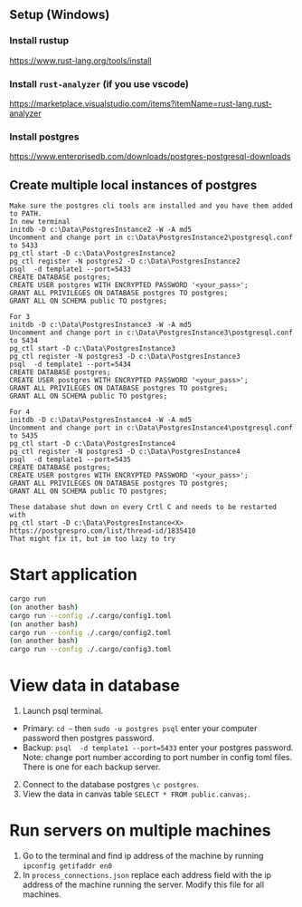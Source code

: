 ## Setup (Windows)

### Install rustup
https://www.rust-lang.org/tools/install

### Install `rust-analyzer` (if you use vscode)
https://marketplace.visualstudio.com/items?itemName=rust-lang.rust-analyzer

### Install postgres
https://www.enterprisedb.com/downloads/postgres-postgresql-downloads

## Create multiple local instances of postgres
```
Make sure the postgres cli tools are installed and you have them added to PATH.
In new terminal
initdb -D c:\Data\PostgresInstance2 -W -A md5
Uncomment and change port in c:\Data\PostgresInstance2\postgresql.conf to 5433
pg_ctl start -D c:\Data\PostgresInstance2
pg_ctl register -N postgres2 -D c:\Data\PostgresInstance2
psql  -d template1 --port=5433
CREATE DATABASE postgres;
CREATE USER postgres WITH ENCRYPTED PASSWORD '<your_pass>';
GRANT ALL PRIVILEGES ON DATABASE postgres TO postgres;
GRANT ALL ON SCHEMA public TO postgres;

For 3
initdb -D c:\Data\PostgresInstance3 -W -A md5
Uncomment and change port in c:\Data\PostgresInstance3\postgresql.conf to 5434
pg_ctl start -D c:\Data\PostgresInstance3
pg_ctl register -N postgres3 -D c:\Data\PostgresInstance3
psql  -d template1 --port=5434
CREATE DATABASE postgres;
CREATE USER postgres WITH ENCRYPTED PASSWORD '<your_pass>';
GRANT ALL PRIVILEGES ON DATABASE postgres TO postgres;
GRANT ALL ON SCHEMA public TO postgres;

For 4
initdb -D c:\Data\PostgresInstance4 -W -A md5
Uncomment and change port in c:\Data\PostgresInstance4\postgresql.conf to 5435
pg_ctl start -D c:\Data\PostgresInstance4
pg_ctl register -N postgres3 -D c:\Data\PostgresInstance4
psql  -d template1 --port=5435
CREATE DATABASE postgres;
CREATE USER postgres WITH ENCRYPTED PASSWORD '<your_pass>';
GRANT ALL PRIVILEGES ON DATABASE postgres TO postgres;
GRANT ALL ON SCHEMA public TO postgres;

These database shut down on every Crtl C and needs to be restarted with
pg_ctl start -D c:\Data\PostgresInstance<X>
https://postgrespro.com/list/thread-id/1835410
That might fix it, but im too lazy to try
```

# Start application
```bash
cargo run
(on another bash)
cargo run --config ./.cargo/config1.toml
(on another bash)
cargo run --config ./.cargo/config2.toml
(on another bash)
cargo run --config ./.cargo/config3.toml
```
# View data in database

1. Launch psql terminal.
- Primary: `cd ~` then `sudo -u postgres psql` enter your computer password then postgres password.
- Backup: `psql  -d template1 --port=5433` enter your postgres password. Note: change port number according to port number in config toml files. There is one for each backup server.

2. Connect to the database postgres `\c postgres`.
3. View the data in canvas table `SELECT * FROM public.canvas;`.

# Run servers on multiple machines
1. Go to the terminal and find ip address of the machine by running `ipconfig getifaddr en0`
2. In `process_connections.json` replace each address field with the ip address of the machine running the server. Modify this file for all machines.

